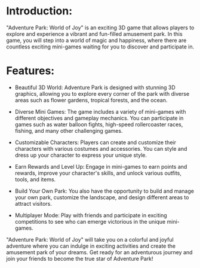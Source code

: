 # Introduction:
"Adventure Park: World of Joy" is an exciting 3D game that allows players to explore and experience a vibrant and fun-filled amusement park. In this game, you will step into a world of magic and happiness, where there are countless exciting mini-games waiting for you to discover and participate in.

# Features:

- Beautiful 3D World: Adventure Park is designed with stunning 3D graphics, allowing you to explore every corner of the park with diverse areas such as flower gardens, tropical forests, and the ocean.

- Diverse Mini Games: The game includes a variety of mini-games with different objectives and gameplay mechanics. You can participate in games such as water balloon fights, high-speed rollercoaster races, fishing, and many other challenging games.

- Customizable Characters: Players can create and customize their characters with various costumes and accessories. You can style and dress up your character to express your unique style.

- Earn Rewards and Level Up: Engage in mini-games to earn points and rewards, improve your character's skills, and unlock various outfits, tools, and items.

- Build Your Own Park: You also have the opportunity to build and manage your own park, customize the landscape, and design different areas to attract visitors.

- Multiplayer Mode: Play with friends and participate in exciting competitions to see who can emerge victorious in the unique mini-games.

"Adventure Park: World of Joy" will take you on a colorful and joyful adventure where you can indulge in exciting activities and create the amusement park of your dreams. Get ready for an adventurous journey and join your friends to become the true star of Adventure Park!
